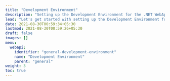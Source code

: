 ```yaml
---
title: "Development Environment"
description: "Setting up the Development Environment for the .NET WebApi Boilerplate"
lead: "Let's get started with setting up the Development Environment for .NET WebApi Boilerplate Development!"
date: 2021-08-30T00:59:34+05:30
lastmod: 2021-08-30T00:59:26+05:30
draft: false
images: []
menu:
  webapi:
    identifier: "general-development-environment"
    name: "Development Environment"
    parent: "general"
weight: 3
toc: true
---
```


